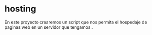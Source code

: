 # hosting


En este proyecto crearemos un script que nos permita el hospedaje de paginas
web en un servidor que tengamos .

